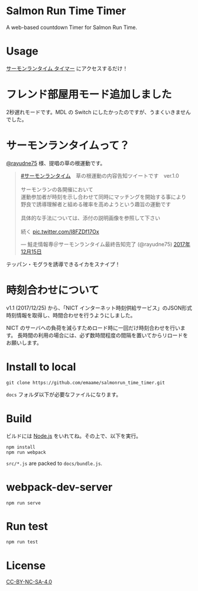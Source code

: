 # Salmon Run Time Timer
A web-based countdown Timer for Salmon Run Time.

# Usage
[サーモンランタイム タイマー](https://emaame.github.io/salmonrun_time_timer/) にアクセスするだけ！

# フレンド部屋用モード追加しました
2秒遅れモードです。MDL の Switch にしたかったのですが、うまくいきませんでした。

# サーモンランタイムって？

[@rayudne75](https://github.com/emaame/splatnet2statink) 様、提唱の草の根運動です。

<blockquote class="twitter-tweet" data-lang="ja"><p lang="ja" dir="ltr"><a href="https://twitter.com/hashtag/%E3%82%B5%E3%83%BC%E3%83%A2%E3%83%B3%E3%83%A9%E3%83%B3%E3%82%BF%E3%82%A4%E3%83%A0?src=hash&amp;ref_src=twsrc%5Etfw">#サーモンランタイム</a>　草の根運動の内容告知ツイートです　ver.1.0<br><br>サーモンランの各開催において<br>運動参加者が時刻を示し合わせて同時にマッチングを開始する事により<br>野良で誘導理解者と組める確率を高めようという趣旨の運動です<br><br>具体的な手法については、添付の説明画像を参照して下さい<br><br>続く <a href="https://t.co/I8FZDf17Ox">pic.twitter.com/I8FZDf17Ox</a></p>&mdash; 鮭走情報専＠サーモンランタイム最終告知完了 (@rayudne75) <a href="https://twitter.com/rayudne75/status/941699433623728129?ref_src=twsrc%5Etfw">2017年12月15日</a></blockquote>

テッパン・モグラを誘導できるイカをスナイプ！

# 時刻合わせについて
v1.1 (2017/12/25) から、「NICT インターネット時刻供給サービス」のJSON形式時刻情報を取得し、時間合わせを行うようにしました。

NICT のサーバへの負荷を減らすためロード時に一回だけ時刻合わせを行います。
長時間の利用の場合には、必ず数時間程度の間隔を置いてからリロードをお願いします。

# Install to local
```
git clone https://github.com/emaame/salmonrun_time_timer.git
```

`docs` フォルダ以下が必要なファイルになります。

# Build
ビルドには [Node.js](https://nodejs.org/ja/) をいれてね。その上で、以下を実行。

```
npm install
npm run webpack
```

`src/*.js` are packed to `docs/bundle.js`.

# webpack-dev-server
`npm run serve`

# Run test
`npm run test`

# License
[CC-BY-NC-SA-4.0](https://creativecommons.org/licenses/by-nc-sa/4.0/deed.ja)
